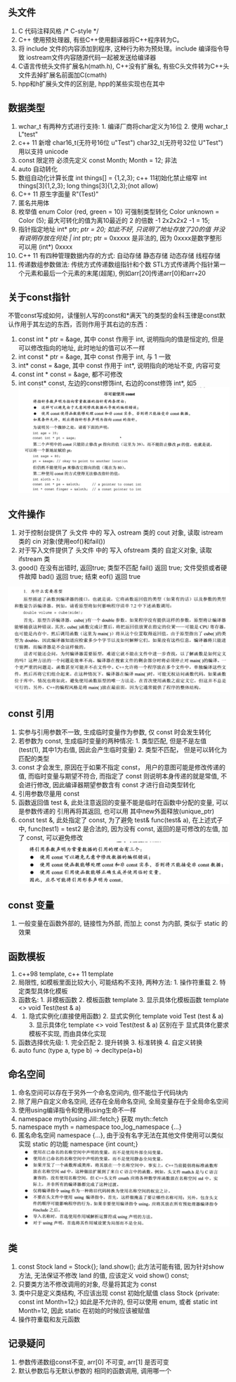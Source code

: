 ## 头文件
1. C 代码注释风格 /* C-style */
2. C++ 使用预处理器, 有些C++使用翻译器将C++程序转为C。
3. 将 include <iostream> 文件的内容添加到程序, 这种行为称为预处理。include 编译指令导致 iostream文件内容随源代码一起被发送给编译器
4. C语言传统头文件扩展名h(math.h), C++没有扩展名, 有些C头文件转为C++头文件去掉扩展名前面加C(cmath)
5. hpp和h扩展头文件的区别是, hpp的某些实现也在其中


## 数据类型
1. wchar_t 有两种方式进行支持: 1. 编译厂商将char定义为16位   2. 使用 wchar_t   L"test"
2. c++ 11 新增 char16_t(无符号16位  u"Test")  char32_t(无符号32位  U"Test") 用以支持 unicode
3. const 限定符  必须先定义  const Month; Month = 12; 非法
4. auto 自动转化
5. 数组自动化计算长度  int things[] = {1,2,3};  c++ 11初始化禁止缩窄  int things[3]{1,2,3};   long things[3]{1,2,3};(not allow) 
6. C++ 11 原生字面量 R"(Test)"
7. 匿名共用体
8. 枚举值  enum Color {red, green = 10} 可强制类型转化 Color unknown = Color (5);   最大可转化的值为离10最近的 2 的倍数 -1    2x2x2x2 -1 = 15;
9. 指针指定地址    int* ptr; *ptr = 20; 如此不好, 只说明了地址存放了20的值  并没有说明存放在何处 | int* ptr; ptr = 0xxxxx 是非法的, 因为 0xxxx是数字整形 可以用 (int*) 0xxxx
10. C++ 11 有四种管理数据内存的方式: 自动存储  静态存储   动态存储  线程存储
11. 传递数组参数做法: 传统方式传递数组指针和个数   STL方式传递两个指针第一个元素和最后一个元素的末尾(超尾), 例如arr[20]传递arr[0]和arr+20

## 关于const指针
不管const写成如何，读懂别人写的const和*满天飞的类型的金科玉律是const默认作用于其左边的东西，否则作用于其右边的东西：        
1. const int * ptr = &age, 其中 const 作用于 int, 说明指向的值是恒定的, 但是可以修改指向的地址, 此时地址的值可以不一样
2. int const * ptr = &age, 其中 const 作用于 int, 与 1 一致
3. int* const = &age, 其中 const 作用于 int*, 说明指向的地址不变, 内容可变
4. const int * const = &age, 都不可修改
5. int const* const, 左边的const修饰int, 右边的const修饰 int*, 如5
![ptr](../asset/cpp_const_ptr.png)

## 文件操作
1. 对于控制台提供了 头文件 <iostream> 中的 写入 ostream 类的 cout 对象, 读取 istream 类的 cin 对象(使用eof()和fail()) 
2. 对于写入文件提供了 头文件 <fstream> 中的 写入 ofstream 类的 自定义对象,  读取 ifstream 类
3. good() 在没有出错时, 返回true; 类型不匹配 fail() 返回 true; 文件受损或者硬件故障 bad() 返回 true; 结束 eof() 返回 true 

![cpp_origin](../asset/cpp_origin.png)

## const 引用
1. 实参与引用参数不一致, 生成临时变量作为参数, 仅 const 时会发生转化
2. 若参数为 const, 生成临时变量的两种情况: 1. 类型匹配, 但是不是左值 (test(1), 其中1为右值, 因此会产生临时变量)   2. 类型不匹配， 但是可以转化为匹配的类型
3. const 才会发生, 原因在于如果不指定 const， 用户的意图可能是修改传递的值, 而临时变量与期望不符合, 而指定了 const 则说明本身传递的就是常值, 不会进行修改, 因此编译器期望参数含有 const 才进行自动类型转化
4. 引用参数尽量用 const
5. 函数返回值 test &, 此处注意返回的变量不能是临时在函数中分配的变量, 可以是参数传递的 引用再将其返回, 也可以用 其中new外面释放(unique_ptr)
6. const test &, 此处指定了 const, 为了避免 test& func(test& a), 在上述式子中, func(test1) = test2 是合法的, 因为没有 const, 返回的是可修改的左值, 加了 const, 可以避免修改
![cpp_ref](../asset/cpp_const_ref2.png)

## const 变量
1. 一般变量在函数外部的, 链接性为外部, 而加上 const 为内部, 类似于 static 的效果

## 函数模板
1. c++98 template<class T>, c++ 11 template<typename T>
2. 局限性, 如模板里面比较大小, 可能结构不支持, 两种方法: 1. 操作符重载   2. 特定类型具体化模板
3. 函数名: 1. 非模板函数  2. 模板函数 template  3. 显示具体化模板函数 template <> void Test<test>(test & a)
4. 1. 隐式实例化(直接使用函数)  2. 显式实例化 template void Test <test> (test & a)  3. 显示具体化 template <> void Test<test>(test & a)  区别在于   显式具体化要求模板不实现, 而由具体化实现
5. 函数选择优先级: 1. 完全匹配  2. 提升转换  3. 标准转换 4. 自定义转换
6. auto func (type a, type b) -> decltype(a+b)

## 命名空间
1. 命名空间可以存在于另外一个命名空间内, 但不能位于代码块内
2. 除了用户自定义命名空间, 还存在全局命名空间, 全局变量存在于全局命名空间
3. 使用using编译指令和使用using生命不一样
4. namespace myth{using Jill::fetch;}  获取 myth::fetch
5. namespace myth = namespace too_log_namespace {...}
6. 匿名命名空间 namespace {...}, 由于没有名字无法在其他文件使用可以类似实现 static 的功能   namespace {int count;}
![cpp_ns](../asset/cpp_namespace.png)

## 类
1. const Stock land =  Stock{}; land.show(); 此方法可能有错, 因为针对show方法, 无法保证不修改 land 的值, 应该定义 void show() const;
2. 只要类方法不修改调用的对象, 尽量将其定为 const
3. 类中只是定义类结构, 不应该出现 const 初始化赋值 class Stock {private: const int Month=12;} 如此是不允许的, 但可以使用 enum, 或者 static int Month=12, 因此 static 在初始的时候应该被赋值
4. 操作符重载和友元函数

## 记录疑问
1. 参数传递数组const不变, arr[0] 不可变, arr[1] 是否可变
2. 默认参数后与无默认参数的  相同的函数调用, 调用哪一个